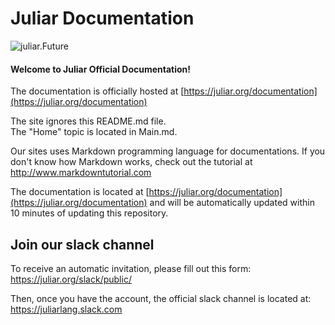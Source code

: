 # Juliar Documentation

![juliar.Future](https://cloud.githubusercontent.com/assets/11934545/21415540/c50c8034-c7d8-11e6-9f76-9b37833e6cae.jpg)

#### Welcome to Juliar Official Documentation!

The documentation is officially hosted at [https://juliar.org/documentation](https://juliar.org/documentation)

The site ignores this README.md file.  
The "Home" topic is located in Main.md.

Our sites uses Markdown programming language for documentations.
If you don't know how Markdown works, check out the tutorial at
http://www.markdowntutorial.com


The documentation is located at [https://juliar.org/documentation](https://juliar.org/documentation)
and will be automatically updated within 10 minutes of updating
this repository.

## Join our slack channel
To receive an automatic invitation, please fill out this form: https://juliar.org/slack/public/

Then, once you have the account, the official slack channel is located at: https://juliarlang.slack.com